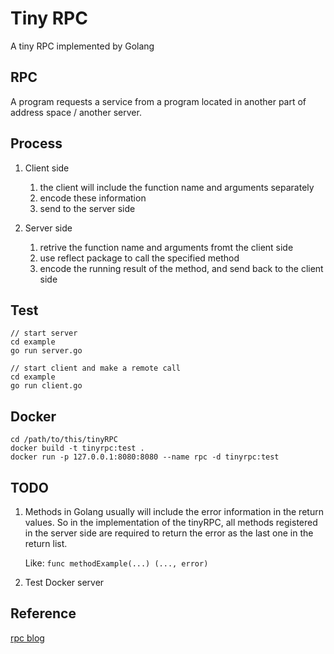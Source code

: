 # Tiny RPC
A tiny RPC implemented by Golang

## RPC
A program requests a service from a program located in another part of address space / another server.

## Process
1. Client side

    1. the client will include the function name and arguments separately
    2. encode these information
    3. send to the server side
2. Server side

    1. retrive the function name and arguments fromt the client side
    2. use reflect package to call the specified method
    3. encode the running result of the method, and send back to the client side


## Test
```
// start server
cd example
go run server.go

// start client and make a remote call
cd example
go run client.go
```

## Docker
```
cd /path/to/this/tinyRPC
docker build -t tinyrpc:test .
docker run -p 127.0.0.1:8080:8080 --name rpc -d tinyrpc:test
```

## TODO
1. Methods in Golang usually will include the error information in the return values. So in the implementation of the tinyRPC, all methods registered in the server side are required to return the error as the last one in the return list.

    Like:
`func methodExample(...) (..., error)`

2. Test Docker server

## Reference 
[rpc blog](https://blog.jiahonzheng.cn/2018/11/25/Golang%20%E7%AE%80%E6%98%93%20RPC%20%E6%A1%86%E6%9E%B6/)